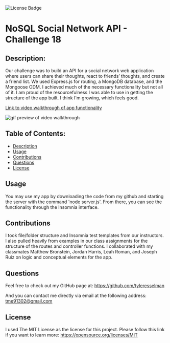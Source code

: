 
  ![License Badge](https://img.shields.io/badge/License-MIT-yellow.svg)

  # NoSQL Social Network API - Challenge 18

  ## Description: 
  Our challenge was to build an API for a social network web application where users can share their thoughts, react to friends’ thoughts, and create a friend list. We used Express.js for routing, a MongoDB database, and the Mongoose ODM. I achieved much of the necessary functionality but not all of it. I am proud of the resourcefulness I was able to use in getting the structure of the app built. I think I'm growing, which feels good.

  [Link to video walkthrough of app functionality](https://drive.google.com/file/d/1GTqxSaGHJgJreQOrYjiyagnfGoaJILJx/view)

  ![gif preview of video walkthrough](./assets/esselman%20challenge%2018%20walthrough.gif)
  

  ## Table of Contents:
  - [Description](#description)
  - [Usage](#usage)
  - [Contributions](#contributions)
  - [Questions](#questions)
  - [License](#license)
  
  ## Usage
  You may use my app by downloading the code from my github and starting the server with the command 'node server.js'. From there, you can see the functionality through the Insomnia interface.

  ## Contributions
  I took file/folder structure and Insomnia test templates from our instructors. I also pulled heavily from examples in our class assignments for the structure of the routes and controller functions. I collaborated with my classmates Matthew Bronstein, Jordan Harris, Leah Roman, and Joseph Ruiz on logic and conceptual elements for the app.
  

  ## Questions
  Feel free to check out my GitHub page at: 
   https://github.com/tyleresselman

  And you can contact me directly via email at the following address: 
   [tme91302@gmail.com](mailto:tme91302@gmail.com)

  ## License
  I used The MIT License as the license for this project. Please follow this link if you want to learn more: https://opensource.org/licenses/MIT